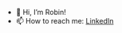 - 👋 Hi, I’m Robin!
- 📫 How to reach me: [ LinkedIn ](https://www.linkedin.com/in/robinmesser-/)

<!---
robinmsr/robinmsr is a ✨ special ✨ repository because its `README.md` (this file) appears on your GitHub profile.
You can click the Preview link to take a look at your changes.
--->
